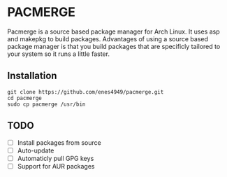 # PACMERGE
Pacmerge is a source based package manager for Arch Linux. It uses asp and makepkg to build packages. Advantages of using a source based package manager is that you build packages that are specificly tailored to your system so it runs a little faster.

## Installation
```
git clone https://github.com/enes4949/pacmerge.git
cd pacmerge
sudo cp pacmerge /usr/bin
```
## TODO
- [ ] Install packages from source
- [ ] Auto-update
- [ ] Automaticly pull GPG keys
- [ ] Support for AUR packages
